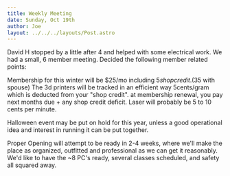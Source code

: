 ```yaml
---
title: Weekly Meeting
date: Sunday, Oct 19th
author: Joe
layout: ../../../layouts/Post.astro
---
```


David H stopped by a little after 4 and helped with some electrical work. We had a small, 6 member meeting.  Decided the following member related points:

Membership for this winter will be $25/mo including $5 shop credit. ($35 with spouse) The 3d printers will be tracked in an efficient way 5cents/gram  which is deducted from your "shop credit".  at membership renewal, you pay next months due + any shop credit deficit.  Laser will probably be 5 to 10 cents per minute.

Halloween event may be put on hold for this year, unless a good operational idea and interest in running it can be put together.

Proper Opening will attempt to be ready in 2-4 weeks, where we'll make the place as organized, outfitted and professional as we can get it reasonably.  We'd like to have the ~8  PC's ready, several classes scheduled, and safety all squared away.
